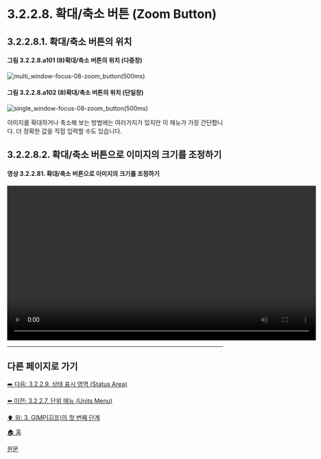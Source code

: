 # 3.2.2.8. 확대/축소 버튼 (Zoom Button)
## 3.2.2.8.1. 확대/축소 버튼의 위치

#### 그림 3.2.2.8.a101 (8)확대/축소 버튼의 위치 (다중창)
![multi_window-focus-08-zoom_button(500ms)](https://github.com/wonder13662/gimp/assets/15767104/7bcf7ccd-66db-44e0-8690-dc8da41ae968)

#### 그림 3.2.2.8.a102 (8)확대/축소 버튼의 위치 (단일창)
![single_window-focus-08-zoom_button(500ms)](https://github.com/wonder13662/gimp/assets/15767104/9096f67c-b773-439d-8154-a17624d6c6d2)

이미지를 확대하거나 축소해 보는 방법에는 여러가지가 있지만 이 메뉴가 가장 간단합니다. 더 정확한 값을 직접 입력할 수도 있습니다.

## 3.2.2.8.2. 확대/축소 버튼으로 이미지의 크기를 조정하기
#### 영상 3.2.2.81. 확대/축소 버튼으로 이미지의 크기를 조정하기
<video controls="controls" width="720" environment="MacOS:Sonoma 14.2.1 GIMP 2.10.36" src="https://github.com/wonder13662/gimp/assets/15767104/a1fea92d-db44-4fa8-a7d6-ba5527d25498"></video>

***

## 다른 페이지로 가기
[➡️ 다음: 3.2.2.9. 상태 표시 영역 (Status Area)](./03-02-02-image-windowx-09-status-area.md)

[⬅️ 이전: 3.2.2.7. 단위 메뉴 (Units Menu)](./03-02-02-image-windowx-07-units-menu.md)

[⬆️ 위: 3. GIMP(김프)의 첫 번째 단계](./03-00-first-step-with-gimp.md)

[🏠 홈](./00-home.md)

[원문](https://docs.gimp.org/2.10/ko/gimp-image-window.html)
